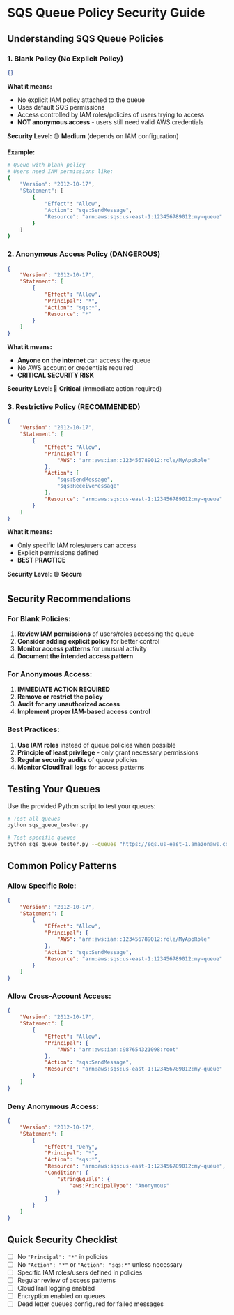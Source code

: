 # SQS Queue Policy Security Guide

## Understanding SQS Queue Policies

### 1. **Blank Policy (No Explicit Policy)**
```json
{}
```
**What it means:**
- No explicit IAM policy attached to the queue
- Uses default SQS permissions
- Access controlled by IAM roles/policies of users trying to access
- **NOT anonymous access** - users still need valid AWS credentials

**Security Level:** 🟡 **Medium** (depends on IAM configuration)

**Example:**
```bash
# Queue with blank policy
# Users need IAM permissions like:
{
    "Version": "2012-10-17",
    "Statement": [
        {
            "Effect": "Allow",
            "Action": "sqs:SendMessage",
            "Resource": "arn:aws:sqs:us-east-1:123456789012:my-queue"
        }
    ]
}
```

### 2. **Anonymous Access Policy (DANGEROUS)**
```json
{
    "Version": "2012-10-17",
    "Statement": [
        {
            "Effect": "Allow",
            "Principal": "*",
            "Action": "sqs:*",
            "Resource": "*"
        }
    ]
}
```
**What it means:**
- **Anyone on the internet** can access the queue
- No AWS account or credentials required
- **CRITICAL SECURITY RISK**

**Security Level:** 🔴 **Critical** (immediate action required)

### 3. **Restrictive Policy (RECOMMENDED)**
```json
{
    "Version": "2012-10-17",
    "Statement": [
        {
            "Effect": "Allow",
            "Principal": {
                "AWS": "arn:aws:iam::123456789012:role/MyAppRole"
            },
            "Action": [
                "sqs:SendMessage",
                "sqs:ReceiveMessage"
            ],
            "Resource": "arn:aws:sqs:us-east-1:123456789012:my-queue"
        }
    ]
}
```
**What it means:**
- Only specific IAM roles/users can access
- Explicit permissions defined
- **BEST PRACTICE**

**Security Level:** 🟢 **Secure**

## Security Recommendations

### For Blank Policies:
1. **Review IAM permissions** of users/roles accessing the queue
2. **Consider adding explicit policy** for better control
3. **Monitor access patterns** for unusual activity
4. **Document the intended access pattern**

### For Anonymous Access:
1. **IMMEDIATE ACTION REQUIRED**
2. **Remove or restrict the policy**
3. **Audit for any unauthorized access**
4. **Implement proper IAM-based access control**

### Best Practices:
1. **Use IAM roles** instead of queue policies when possible
2. **Principle of least privilege** - only grant necessary permissions
3. **Regular security audits** of queue policies
4. **Monitor CloudTrail logs** for access patterns

## Testing Your Queues

Use the provided Python script to test your queues:

```bash
# Test all queues
python sqs_queue_tester.py

# Test specific queues
python sqs_queue_tester.py --queues "https://sqs.us-east-1.amazonaws.com/123456789012/my-queue"
```

## Common Policy Patterns

### Allow Specific Role:
```json
{
    "Version": "2012-10-17",
    "Statement": [
        {
            "Effect": "Allow",
            "Principal": {
                "AWS": "arn:aws:iam::123456789012:role/MyAppRole"
            },
            "Action": "sqs:SendMessage",
            "Resource": "arn:aws:sqs:us-east-1:123456789012:my-queue"
        }
    ]
}
```

### Allow Cross-Account Access:
```json
{
    "Version": "2012-10-17",
    "Statement": [
        {
            "Effect": "Allow",
            "Principal": {
                "AWS": "arn:aws:iam::987654321098:root"
            },
            "Action": "sqs:SendMessage",
            "Resource": "arn:aws:sqs:us-east-1:123456789012:my-queue"
        }
    ]
}
```

### Deny Anonymous Access:
```json
{
    "Version": "2012-10-17",
    "Statement": [
        {
            "Effect": "Deny",
            "Principal": "*",
            "Action": "sqs:*",
            "Resource": "arn:aws:sqs:us-east-1:123456789012:my-queue",
            "Condition": {
                "StringEquals": {
                    "aws:PrincipalType": "Anonymous"
                }
            }
        }
    ]
}
```

## Quick Security Checklist

- [ ] No `"Principal": "*"` in policies
- [ ] No `"Action": "*"` or `"Action": "sqs:*"` unless necessary
- [ ] Specific IAM roles/users defined in policies
- [ ] Regular review of access patterns
- [ ] CloudTrail logging enabled
- [ ] Encryption enabled on queues
- [ ] Dead letter queues configured for failed messages 